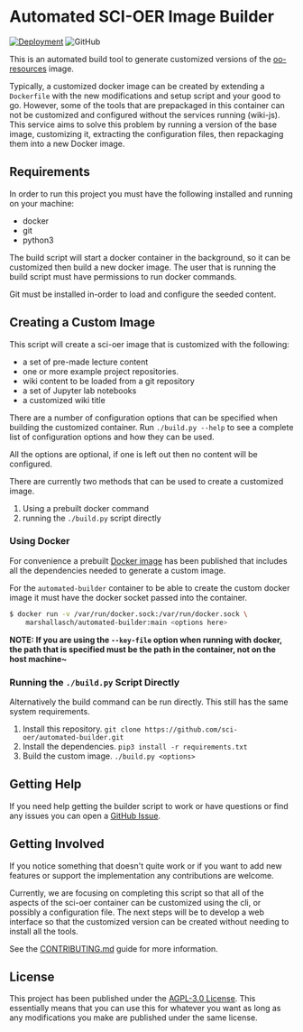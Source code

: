 # Automated SCI-OER Image Builder

[![Deployment](https://github.com/sci-oer/automated-builder/actions/workflows/deployment.yml/badge.svg)](https://github.com/sci-oer/automated-builder/actions/workflows/deployment.yml)
![GitHub](https://img.shields.io/github/license/sci-oer/automated-builder?style=plastic)


This is an automated build tool to generate customized versions of the [oo-resources](https://github.com/sci-oer/oo-resources) image.

Typically, a customized docker image can be created by extending a `Dockerfile` with the new modifications and setup script and your good to go.
However, some of the tools that are prepackaged in this container can not be customized and configured without the services running (wiki-js).
This service aims to solve this problem by running a version of the base image, customizing it, extracting the configuration files, then repackaging them into a new Docker image.

## Requirements

In order to run this project you must have the following installed and running on your machine:

- docker
- git
- python3

The build script will start a docker container in the background, so it can be customized then build a new docker image.
The user that is running the build script must have permissions to run docker commands.

Git must be installed in-order to load and configure the seeded content.

## Creating a Custom Image

This script will create a sci-oer image that is customized with the following:
- a set of pre-made lecture content
- one or more example project repositories.
- wiki content to be loaded from a git repository
- a set of Jupyter lab notebooks
- a customized wiki title

There are a number of configuration options that can be specified when building the customized container.
Run `./build.py --help` to see a complete list of configuration options and how they can be used.

All the options are optional, if one is left out then no content will be configured.

There are currently two methods that can be used to create a customized image.

1. Using a prebuilt docker command
2. running the `./build.py` script directly

### Using Docker

For convenience a prebuilt [Docker image](https://hub.docker.com/r/marshallasch/automated-builder) has been published that includes all the dependencies needed to generate a custom image.

For the `automated-builder` container to be able to create the custom docker image it must have the docker socket passed into the container.

```bash
$ docker run -v /var/run/docker.sock:/var/run/docker.sock \
    marshallasch/automated-builder:main <options here>
```


**NOTE: If you are using the `--key-file` option when running with docker, the path that is specified must be the path in the container, not on the host machine~**


### Running the `./build.py` Script Directly

Alternatively the build command can be run directly.
This still has the same system requirements.

1. Install this repository. `git clone https://github.com/sci-oer/automated-builder.git`
2. Install the dependencies. `pip3 install -r requirements.txt`
3. Build the custom image. `./build.py <options>`

## Getting Help

If you need help getting the builder script to work or have questions or find any issues you can open a [GitHub Issue](https://github.com/sci-oer/automated-builder/issues).


## Getting Involved

If you notice something that doesn't quite work or if you want to add new features or support the implementation any contributions are welcome.

Currently, we are focusing on completing this script so that all of the aspects of the sci-oer container can be customized using the cli, or possibly a configuration file. The next steps will be to develop a web interface so that the customized version can be created without needing to install all the tools.

See the [CONTRIBUTING.md](.github/CONTRIBUTING.md) guide for more information.


## License

This project has been published under the [AGPL-3.0 License](https://github.com/sci-oer/automated-builder/blob/main/LICENSE).
This essentially means that you can use this for whatever you want as long as any modifications you make are published under the same license.


